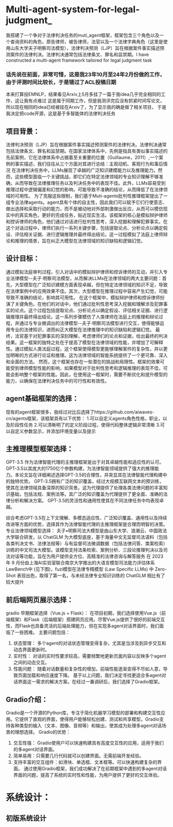 # Multi-agent-system-for-legal-judgment_
我搭建了一个争对于法律判决任务的muti_agent框架，框架包含三个角色以及一个查询资料的角色，原告律师，被告律师，法官以及一个法律字典角色（这里是使用山东大学夫子明察司法模型），法律判决预测（LJP）旨在根据案件事实描述预测案件的法律判决。法律判决通常包括法律条文、罪名和监禁期。I have constructed a multi-agent framework tailored for legal judgment task
### 话先说在前面，非常可惜，这是我23年10月至24年2月份做的工作，由于评测时间比较长，于是错过了ACL投稿日期
本来打算投EMNLP，结果看见Arxiv上5月多挂了一篇于我idea几乎完全相同的工作，这让我有点难过
这是属于同期工作，但是我测评完后没有抓紧时间写论文，所以现在相同的idea已经被挂在Arxiv了，为了显示我的确是做了相关项目，
于是我决定把code开源，这是基于多智能体的法律判决任务
## 项目背景：
法律判决预测（LJP）旨在根据案件事实描述预测案件的法律判决。法律判决通常包括法律条文、罪名和监禁期。在国家法律体系中，先例是指具有类似事实描述的先前案例，它在法律体系中占据着至关重要的位置（Guillaume，2011）,一个案例的事实描述，我们往往从三个方面对其进行总结：主观动机、客观行为和事后情况 
      在法律判决任务中，LLMs展现了卓越的广泛知识建模能力以及推理能力。然而，这些模型面临一个关键挑战，即它们在特定法律领域的专业知识理解不够准确，从而导致在法律推理任务以及判决任务中的表现不佳。此外，LLMs容易受到推理过程中逻辑偏差和幻觉的影响，可能导致不准确的结论，从而降低了在法律领域的可用性。
      为了克服这些限制，我们基于Muti-agents批判性推理框架提出了一组专业法律agents。agent具有个体的自主性，因此我们可以赋予它们行使意志、做出选择和采取行动的能力，而不是被动地对外部刺激做出反应，从而可以模仿现实中的真实角色，更好的完成任务，贴近现实生活。该框架的核心是模拟辩护律师和控诉律师的角色，他们通过对话进行批判性思考，深入挖掘和理解犯罪事实。在这个对话过程中，律师们执行一系列关键步骤，包括提取论点、分析论点以确定假设、评估相关证据、进行逻辑推理并最终得出结论。这一过程模拟了法庭上律师辩论和推理的情景，旨在纠正大模型在法律领域的知识缺陷和逻辑幻觉。
## 设计目标：
 通过模拟法庭审判过程，引入对话中的模拟辩护律师和控诉律师的互动，并引入专业法律模型--夫子·明察司法模型，从而解决LLMs在法律领域的两大主要问题：首先，大型模型在广泛知识建模方面表现卓越，但在特定法律领域的知识不足，导致在法律案例中的应用效果不佳。其次，大型模型在推理过程中容易产生幻觉，可能导致不准确的结论，影响其可用性。
      在这个框架中，模拟辩护律师和控诉律师扮演了关键角色。在他们的对话中，他们通过批判性思考深入挖掘和理解涉及犯罪事实的论点。这个过程包括提取论点、分析论点以确定假设、评估相关证据、进行逻辑推理并最终得出结论。这一系列步骤模仿了人类律师在法庭上的推理和辩论过程，并通过与专业微调出的法律模型--夫子·明察司法模型进行交互，使得能够运用专业的法律知识，进而纠正大模型在法律推理中的知识缺陷和逻辑幻觉。
      最终，法官基于对犯罪事实的深刻理解，考虑律师们的论点和证据，给出最终的判决结果。这一框架的独特之处在于提高了模型在法律领域的性能，并增加了可解释性。通过模拟人类法庭过程，这个框架使得模型更能够理解案件的复杂性，并以更加明晰的方式进行论证和推理。这为法律领域的智能系统提供了一个更可靠、深入和全面的方法。
      然而，这个框架也存在一些潜在的挑战和局限性。框架的效果可能受到律师模型性能的影响，如果模型对于批判性思考和逻辑推理的表现不佳，可能会影响整个框架的性能。因此，在使用这一框架时，需要不断优化和提升模型的能力，以确保在法律判决任务中的可行性和有效性。
## agent基础框架的选择：
现有的agent框架很多，我经过对比后选择了https://github.com/aiwaves-cn/agents框架，该框架具有以下优势：
1.可以自定义agents角色性格，职业，以及阶段性任务
2.可以清晰明了的定义阶段过程，使得代码整体逻辑非常清晰
3.可以自定义参数显示，并添加环境变量以及提示
## 主推理模型框架选择：
GPT-3.5
作为法律智能代理的主推理框架是出于对其卓越性能和适应性的认可。GPT-3.5以其庞大的1750亿个参数构建，为法律智能领域提供了强大的推理能力。本论文旨在详细阐述选择GPT-3.5的合理性，并突显其在法律智能代理构建中的独特优势。
GPT-3.5拥有广泛的知识覆盖，经过大规模互联网文本的预训练，使其在法律领域具备深厚的知识背景。这为代理提供了处理各类法律问题的丰富知识基础，包括法规、案例法等。其广泛的知识覆盖为代理提供了更全面、准确的法律分析和解决方案。
GPT-3.5的灵活性和通用性使其在不同法律任务中均表现卓越。

综合考虑GPT-3.5在上下文理解、多模态适应性、广泛知识覆盖、通用性以及持续改进等方面的优势，选择其作为法律智能代理的主推理框架是合理而明智的决策。
专业法律领域模型选择：
夫子•明察司法大模型是由山东大学、浪潮云、中国政法大学联合研发，以 ChatGLM 为大模型底座，基于海量中文无监督司法语料（包括各类判决文书、法律法规等）与有监督司法微调数据（包括法律问答、类案检索）训练的中文司法大模型。该模型支持法条检索、案例分析、三段论推理判决以及司法对话等功能，旨在为用户提供全方位、高精准的法律咨询与解答服务
在 2023 年 9 月份由上海AI实验室联合南京大学推出的大语言模型司法能力评估体系LawBench中 (见下图)，fuzi模型在法律专精模型 (Law Specific LLMs) 中 Zero-Shot 表现出色，取得了第一名，与未经法律专业知识训练的 ChatGLM 相比有了较大提升
## 前后端网页展示选择：
gradio
早期框架选择（Vue.js + Flask）：
在项目初期，我们选择使用Vue.js（前端框架）和Flask（后端框架）搭建网页应用。尽管Vue.js提供了很好的前端交互性，而Flask也具备灵活的后端处理能力，但在实现多agent对话界面时，我们面临了一些困难。
主要问题包括：
1. 状态管理： 多个agent的对话状态管理变得复杂，尤其是当涉及到异步交互和动态界面更新时。
2. 实时性： 对话的实时性要求较高，需要频繁地更新页面内容以反映多个agent之间的动态交互。
3. 性能问题： 随着对话数量和复杂性的增加，前端性能逐渐变得不尽如人意，导致页面加载和响应速度下降。
基于以上问题，我们决定寻找更适合多agent对话界面这一需求的解决方案。在经过一番调研后，我们选择了Gradio框架。
## Gradio介绍：
Gradio是一个开源的Python库，专注于简化机器学习模型的部署和构建交互性应用。它提供了直观的界面，使得用户能够轻松创建、测试和共享模型。Gradio支持各种类型的输入（文本、图像、音频等）和输出，使其成为处理多agent对话场景的理想选择。
Gradio的优势：
1. 交互性强： Gradio使用户可以快速构建具有高度交互性的应用，适用于我们的多agent对话界面。
2. 简单易用：只需要几行代码就可以创建界面。无需前端开发经验。
3. 支持丰富的交互组件：如滑块、单选框、文本框等。可以快速构建复杂的界面。
通过使用Gradio框架，我们成功解决了在前期框架中遇到的多agent对话界面的问题，提高了系统的实时性和性能，为用户提供了更好的交互体验。
# 系统设计：
## 初版系统设计





